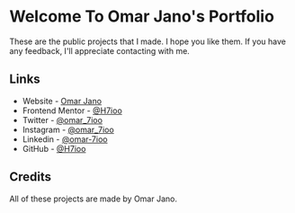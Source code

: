 # Welcome To Omar Jano's Portfolio

These are the public projects that I made. I hope you like them.
If you have any feedback, I'll appreciate contacting with me.

## Links

- Website - [Omar Jano](https://www.7ioo.site.com)
- Frontend Mentor - [@H7ioo](https://www.frontendmentor.io/profile/H7ioo)
- Twitter - [@omar_7ioo](https://twitter.com/omar_7ioo)
- Instagram - [@omar_7ioo](https://www.instagram.com/omar_7ioo/)
- Linkedin - [@omar-7ioo](https://www.linkedin.com/in/omar-7ioo/)
- GitHub - [@H7ioo](https://github.com/H7ioo)

## Credits

All of these projects are made by Omar Jano.
